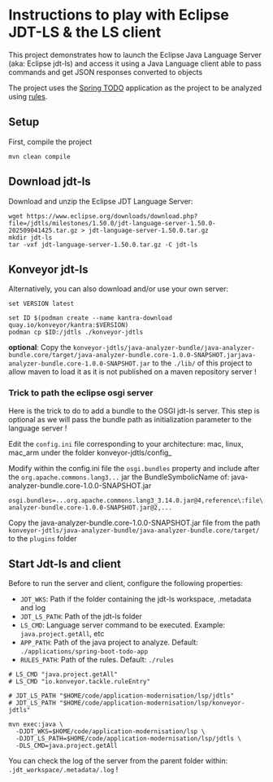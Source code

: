 # Instructions to play with Eclipse JDT-LS & the LS client

This project demonstrates how to launch the Eclipse Java Language Server (aka: Eclipse jdt-ls) and access it using a Java Language client able to pass commands and get JSON responses converted to objects

The project uses the [Spring TODO](../applications/spring-boot-todo-app) application as the project to be analyzed using [rules](rules).

## Setup

First, compile the project

```shell
mvn clean compile
```

## Download jdt-ls

Download and unzip the Eclipse JDT Language Server:

```shell
wget https://www.eclipse.org/downloads/download.php?file=/jdtls/milestones/1.50.0/jdt-language-server-1.50.0-202509041425.tar.gz > jdt-language-server-1.50.0.tar.gz
mkdir jdt-ls
tar -vxf jdt-language-server-1.50.0.tar.gz -C jdt-ls
```

## Konveyor jdt-ls

Alternatively, you can also download and/or use your own server: 
```shell
set VERSION latest

set ID $(podman create --name kantra-download quay.io/konveyor/kantra:$VERSION)
podman cp $ID:/jdtls ./konveyor-jdtls
```

**optional**: Copy the `konveyor-jdtls/java-analyzer-bundle/java-analyzer-bundle.core/target/java-analyzer-bundle.core-1.0.0-SNAPSHOT.jarjava-analyzer-bundle.core-1.0.0-SNAPSHOT.jar` to the `./lib/` of this project to allow maven to load it as it is not published on a maven repository server !

### Trick to path the eclipse osgi server

Here is the trick to do to add a bundle to the OSGI jdt-ls server. This step is optional as we will pass the bundle path as initialization parameter to the language server !

Edit the `config.ini` file corresponding to your architecture: mac, linux, mac_arm under the folder konveyor-jdtls/config_<ARCH>

Modify within the config.ini file the `osgi.bundles` property and include after the `org.apache.commons.lang3...` jar the BundleSymbolicName of: java-analyzer-bundle.core-1.0.0-SNAPSHOT.jar
```text
osgi.bundles=...org.apache.commons.lang3_3.14.0.jar@4,reference\:file\:java-analyzer-bundle.core-1.0.0-SNAPSHOT.jar@2,...
```

Copy the java-analyzer-bundle.core-1.0.0-SNAPSHOT.jar file from the path `konveyor-jdtls/java-analyzer-bundle/java-analyzer-bundle.core/target/` to the `plugins` folder

## Start Jdt-ls and client

Before to run the server and client, configure the following properties:
- `JDT_WKS`: Path if the folder containing the jdt-ls workspace, .metadata and log
- `JDT_LS_PATH`: Path of the jdt-ls folder
- `LS_CMD`: Language server command to be executed. Example: `java.project.getAll`, etc
- `APP_PATH`: Path of the java project to analyze. Default: `./applications/spring-boot-todo-app`
- `RULES_PATH`: Path of the rules. Default: `./rules`

```shell
# LS_CMD "java.project.getAll"
# LS_CMD "io.konveyor.tackle.ruleEntry" 

# JDT_LS_PATH "$HOME/code/application-modernisation/lsp/jdtls"
# JDT_LS_PATH "$HOME/code/application-modernisation/lsp/konveyor-jdtls"

mvn exec:java \
  -DJDT_WKS=$HOME/code/application-modernisation/lsp \
  -DJDT_LS_PATH=$HOME/code/application-modernisation/lsp/jdtls \
  -DLS_CMD=java.project.getAll
```
You can check the log of the server from the parent folder within: `.jdt_workspace/.metadata/.log` !